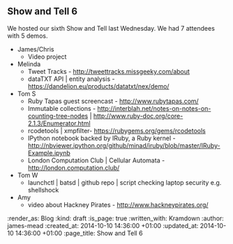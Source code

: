 Show and Tell 6
---------------

We hosted our sixth Show and Tell last Wednesday. We had 7 attendees with 5 demos.

* James/Chris
  * Video project
* Melinda
  * Tweet Tracks - http://tweettracks.missgeeky.com/about
  * dataTXT API | entity analysis - https://dandelion.eu/products/datatxt/nex/demo/
* Tom S
  * Ruby Tapas guest screencast - http://www.rubytapas.com/
  * Immutable collections - http://interblah.net/notes-on-notes-on-counting-tree-nodes | http://www.ruby-doc.org/core-2.1.3/Enumerator.html
  * rcodetools | xmpfilter- https://rubygems.org/gems/rcodetools
  * IPython notebook backed by IRuby, a Ruby kernel - http://nbviewer.ipython.org/github/minad/iruby/blob/master/IRuby-Example.ipynb
  * London Computation Club | Cellular Automata - http://london.computation.club/
* Tom W
  * launchctl | batsd | github repo | script checking laptop security e.g. shellshock
* Amy
  * video about Hackney Pirates - http://www.hackneypirates.org/


:render_as: Blog
:kind: draft
:is_page: true
:written_with: Kramdown
:author: james-mead
:created_at: 2014-10-10 14:36:00 +01:00
:updated_at: 2014-10-10 14:36:00 +01:00
:page_title: Show and Tell 6
